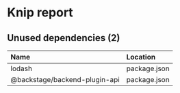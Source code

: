 # Knip report

## Unused dependencies (2)

| Name                          | Location     |
|:------------------------------|:-------------|
| lodash                        | package.json |
| @backstage/backend-plugin-api | package.json |

